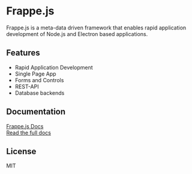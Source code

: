 # Frappe.js

Frappe.js is a meta-data driven framework that enables rapid application development of Node.js and Electron based applications.

## Features

- Rapid Application Development
- Single Page App
- Forms and Controls
- REST-API
- Database backends

## Documentation

[Frappe.js Docs](https://frappe.io/frappejs/docs)  
[Read the full docs](docs/index.md)     


## License

MIT